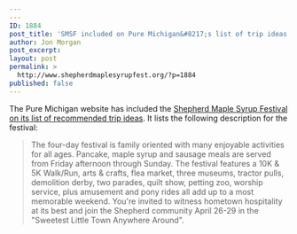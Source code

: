 ```yaml
---
---
ID: 1884
post_title: 'SMSF included on Pure Michigan&#8217;s list of trip ideas'
author: Jon Morgan
post_excerpt:
layout: post
permalink: >
  http://www.shepherdmaplesyrupfest.org/?p=1884
published: false
---
```

The Pure Michigan website has included the <a href="https://www.michigan.org/event/shepherd-maple-syrup-festival-0">Shepherd Maple Syrup Festival on its list of recommended trip ideas</a>. It lists the following description for the festival:
<blockquote>The four-day festival is family oriented with many enjoyable activities for all ages. Pancake, maple syrup and sausage meals are served from Friday afternoon through Sunday. The festival features a 10K &amp; 5K Walk/Run, arts &amp; crafts, flea market, three museums, tractor pulls, demolition derby, two parades, quilt show, petting zoo, worship service, plus amusement and pony rides all add up to a most memorable weekend. You're invited to witness hometown hospitality at its best and join the Shepherd community April 26-29 in the "Sweetest Little Town Anywhere Around".</blockquote>